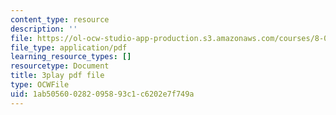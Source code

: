 ```yaml
---
content_type: resource
description: ''
file: https://ol-ocw-studio-app-production.s3.amazonaws.com/courses/8-01sc-classical-mechanics-fall-2016/1ab505600282095893c1c6202e7f749a_efpiHD_2O8E.pdf
file_type: application/pdf
learning_resource_types: []
resourcetype: Document
title: 3play pdf file
type: OCWFile
uid: 1ab50560-0282-0958-93c1-c6202e7f749a
---
```

